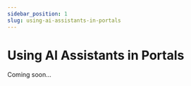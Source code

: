 ```yaml
---
sidebar_position: 1
slug: using-ai-assistants-in-portals
---
```


# Using AI Assistants in Portals

Coming soon...

